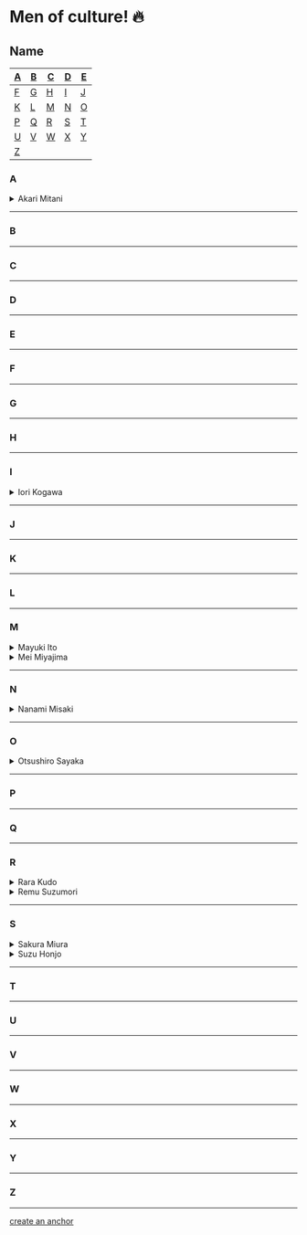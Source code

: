 # Men of culture! 🔥

## Name
| [A](#A) | [B](#B) | [C](#C) | [D](#D) | [E](#E) |
|---|---|---|---|---|
| [F](#F) | [G](#G) | [H](#H) | [I](#I) | [J](#J) |
| [K](#K) | [L](#L) | [M](#M) | [N](#N) | [O](#O) |
| [P](#P) | [Q](#Q) | [R](#R) | [S](#S) | [T](#F) |
| [U](#U) | [V](#V) | [W](#W) | [X](#X) | [Y](#Y) |
| [Z](#Z) |


### A
<details>
<summary>Akari Mitani</summary>
<br>
<img src="https://upload.wikimedia.org/wikipedia/commons/thumb/c/c5/Akari_Mitani_IMG_5811-2.jpg/800px-Akari_Mitani_IMG_5811-2.jpg" width="100">
</details>

---
### B
---

### C
---

### D
---

### E
---

### F
---

### G
---

### H
---

### I
<details>
<summary>Iori Kogawa</summary>
<br>
<img src="https://javmodel.com/javdata/uploads/iori_kogawa150.jpg" width="100">
 <br>
STAR-578
 <br>
STAR-549
 <br>
STAR-469
 <br>
</details>

---

### J
---

### K
---

### L
---

### M
<details>
<summary>Mayuki Ito</summary>
<br>
<img src="https://external-preview.redd.it/jRJmHCXXmvgY0Da-NBD0JqYPIRESHmUBaIXqsxcapIA.jpg?auto=webp&s=bb657095e768ad7fdd99d8fadc5657758fa82ece" width="100">
</details>

<details>
<summary>Mei Miyajima</summary>
<br>
<img src="https://hosonhanvat.net/wp-content/uploads/2021/07/Mei-Miyajima-3.jpg" width="100">
</details>

---

### N
<details>
<summary>Nanami Misaki</summary>
<br>
<img src="https://www.catdumb.tv/wp-content/uploads/2021/03/6-20.jpg" width="100">
</details>

---

### O
<details>
<summary>Otsushiro Sayaka</summary>
<br>
<img src="https://xslist.org/kojav/model2/96000/96905.jpg" width="100">
</details>

---

### P
---

### Q
---

### R
<details>
<summary>Rara Kudo</summary>
<br>
<img src="https://cdn.japteenx.com/media/pornstars/covers/213.jpg" width="100">
</details>

<details>
<summary>Remu Suzumori</summary>
<br>
<img src="https://w3.javsx.com/upload/star/suzumori-remu.jpg" width="100">
</details>

---

### S
<details>
<summary>Sakura Miura</summary>
<br>
<img src="https://javmodel.com/javdata/uploads/sakura_miura150.jpg" width="100">
  <br>
MIDE-761
</details>

<details>
<summary>Suzu Honjo</summary>
<br>
<img src="https://www.catdumb.com/wp-content/uploads/2021/05/10-4.jpg" width="100">
</details>

---

### T
---

### U
---

### V
---

### W
---

### X
---

### Y
---

### Z
---

[create an anchor](#Men-of-culture)
